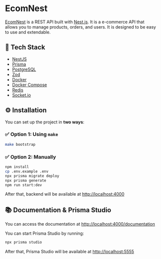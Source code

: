 # EcomNest

[EcomNest](https://api.ecom.tranphuoclong.io.vn/documentation) is a REST API built with [Nest.js](https://nestjs.com/). It is a e-commerce API that allows you to manage products, orders, and users. It is designed to be easy to use and extendable.

## 🚀 Tech Stack

- [NestJS](https://nestjs.com/)
- [Prisma](https://www.prisma.io/)
- [PostgreSQL](https://www.postgresql.org/)
- [Zod](https://zod.dev/)
- [Docker](https://www.docker.com/)
- [Docker Compose](https://docs.docker.com/compose/)
- [Redis](https://redis.io/)
- [Socket.io](https://socket.io/)

## ⚙️ Installation

You can set up the project in **two ways**:

### ✅ Option 1: Using `make`

```bash
make bootstrap
```

### ✅ Option 2: Manually

```bash
npm install
cp .env.example .env
npx prisma migrate deploy
npx prisma generate
npm run start:dev
```

After that, backend will be available at [http://localhost:4000](http://localhost:4000)

## 📚 Documentation & Prisma Studio

You can access the documentation at [http://localhost:4000/documentation](http://localhost:4000/documentation)

You can start Prisma Studio by running:

```bash
npx prisma studio
```

After that, Prisma Studio will be available at [http://localhost:5555](http://localhost:5555)
